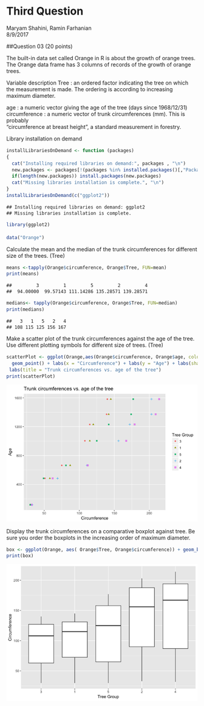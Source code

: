 # Third Question
Maryam Shahini, Ramin Farhanian  
8/9/2017  



##Question 03 (20 points)

The built-in data set called Orange in R is about the growth of orange trees. The Orange data frame has 3 columns of records of the growth of orange trees.

Variable description
Tree : an ordered factor indicating the tree on which the measurement is made. The ordering 
            is according to increasing maximum diameter.

age :  a numeric vector giving the age of the tree (days since 1968/12/31)
circumference :  a numeric vector of trunk circumferences (mm). This is probably   
                           “circumference at breast height”, a standard measurement in forestry.

Library installation on demand

```r
installLibrariesOnDemand <- function (packages)
{
  cat("Installing required libraries on demand:", packages , "\n")
  new.packages <- packages[!(packages %in% installed.packages()[,"Package"])]
  if(length(new.packages)) install.packages(new.packages)
  cat("Missing libraries installation is complete.", "\n")
}
installLibrariesOnDemand(c("ggplot2"))
```

```
## Installing required libraries on demand: ggplot2 
## Missing libraries installation is complete.
```

```r
library(ggplot2)

data("Orange")
```

Calculate the mean and the median of the trunk circumferences for different size of the trees. (Tree)


```r
means <-tapply(Orange$circumference, Orange$Tree, FUN=mean)
print(means)
```

```
##         3         1         5         2         4 
##  94.00000  99.57143 111.14286 135.28571 139.28571
```

```r
medians<- tapply(Orange$circumference, Orange$Tree, FUN=median)
print(medians)
```

```
##   3   1   5   2   4 
## 108 115 125 156 167
```

Make a scatter plot of the trunk circumferences against the age of the tree. Use different plotting symbols for different size of trees. (Tree)


```r
scatterPlot <- ggplot(Orange,aes(Orange$circumference, Orange$age, color= Orange$Tree, shape= Orange$Tree)) + 
  geom_point() + labs(x = "Circumference") + labs(y = "Age") + labs(shape = "Tree Group")  + labs(color = "Tree Group") +
 labs(title = "Trunk circumferences vs. age of the tree")
print(scatterPlot)
```

![](third_files/figure-html/unnamed-chunk-3-1.png)<!-- -->

Display the trunk circumferences on a comparative boxplot against tree. Be sure you order the boxplots in the increasing order of maximum diameter.


```r
box <- ggplot(Orange, aes( Orange$Tree, Orange$circumference)) + geom_boxplot() + labs(y = "Circumference") + labs(x = "Tree Group")
print(box)
```

![](third_files/figure-html/unnamed-chunk-4-1.png)<!-- -->

